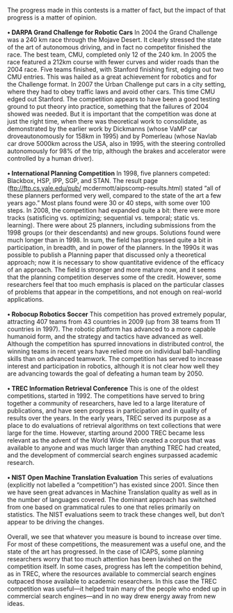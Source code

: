 The progress made in this contests is a matter of fact, but the impact of that progress is
a matter of opinion.<br><br>
**• DARPA Grand Challenge for Robotic Cars** In 2004 the Grand Challenge was a 240
km race through the Mojave Desert. It clearly stressed the state of the art of autonomous
driving, and in fact no competitor finished the race. The best team, CMU, completed
only 12 of the 240 km. In 2005 the race featured a 212km course with fewer curves
and wider roads than the 2004 race. Five teams finished, with Stanford finishing first,
edging out two CMU entries. This was hailed as a great achievement for robotics and
for the Challenge format. In 2007 the Urban Challenge put cars in a city setting, where
they had to obey traffic laws and avoid other cars.  This time CMU edged out Stanford.
The competition appears to have been a good testing ground to put theory into practice,
something that the failures of 2004 showed was needed. But it is important that the
competition was done at just the right time, when there was theoretical work to consolidate, 
as demonstrated by the earlier work by Dickmanns (whose VaMP car droveautonomously for 158km in 1995) and by Pomerleau (whose Navlab car drove 5000km across the USA, also in 1995, with the steering controlled autonomously for 98% of the
trip, although the brakes and accelerator were controlled by a human driver).<br><br>
**• International Planning Competition** In 1998, five planners competed: Blackbox,
HSP, IPP, SGP, and STAN. The result page (ftp://ftp.cs.yale.edu/pub/
mcdermott/aipscomp-results.html) stated “all of these planners performed
very well, compared to the state of the art a few years ago.” Most plans found were 30 or
40 steps, with some over 100 steps. In 2008, the competition had expanded quite a bit:
there were more tracks (satisficing vs. optimizing; sequential vs. temporal; static vs.
learning). There were about 25 planners, including submissions from the 1998 groups
(or their descendants) and new groups. Solutions found were much longer than in 1998.
In sum, the field has progressed quite a bit in participation, in breadth, and in power of
the planners. In the 1990s it was possible to publish a Planning paper that discussed
only a theoretical approach; now it is necessary to show quantitative evidence of the
efficacy of an approach. The field is stronger and more mature now, and it seems that
the planning competition deserves some of the credit. However, some researchers feel
that too much emphasis is placed on the particular classes of problems that appear in
the competitions, and not enough on real-world applications.<br><br>
**• Robocup Robotics Soccer** This competition has proved extremely popular, attracting
407 teams from 43 countries in 2009 (up from 38 teams from 11 countries in 1997).
The robotic platform has advanced to a more capable humanoid form, and the strategy
and tactics have advanced as well. Although the competition has spurred innovations
in distributed control, the winning teams in recent years have relied more on individual
ball-handling skills than on advanced teamwork. The competition has served to increase
interest and participation in robotics, although it is not clear how well they are advancing
towards the goal of defeating a human team by 2050.<br><br>
**• TREC Information Retrieval Conference** This is one of the oldest competitions,
started in 1992. The competitions have served to bring together a community of researchers, have led to a large literature of publications, and have seen progress in participation and in quality of results over the years. In the early years, TREC served
its purpose as a place to do evaluations of retrieval algorithms on text collections that
were large for the time. However, starting around 2000 TREC became less relevant as
the advent of the World Wide Web created a corpus that was available to anyone and
was much larger than anything TREC had created, and the development of commercial
search engines surpassed academic research.<br><br>
**• NIST Open Machine Translation Evaluation** This series of evaluations (explicitly
not labelled a “competition”) has existed since 2001. Since then we have seen great
advances in Machine Translation quality as well as in the number of languages covered.
The dominant approach has switched from one based on grammatical rules to one that
relies primarily on statistics. The NIST evaluations seem to track these changes well,
but don’t appear to be driving the changes.<br><br>
Overall, we see that whatever you measure is bound to increase over time. For most of
these competitions, the measurement was a useful one, and the state of the art has progressed.
In the case of ICAPS, some planning researchers worry that too much attention has been
lavished on the competition itself. In some cases, progress has left the competition behind,
as in TREC, where the resources available to commercial search engines outpaced those
available to academic researchers. In this case the TREC competition was useful—it helped
train many of the people who ended up in commercial search engines—and in no way drew
energy away from new ideas.
